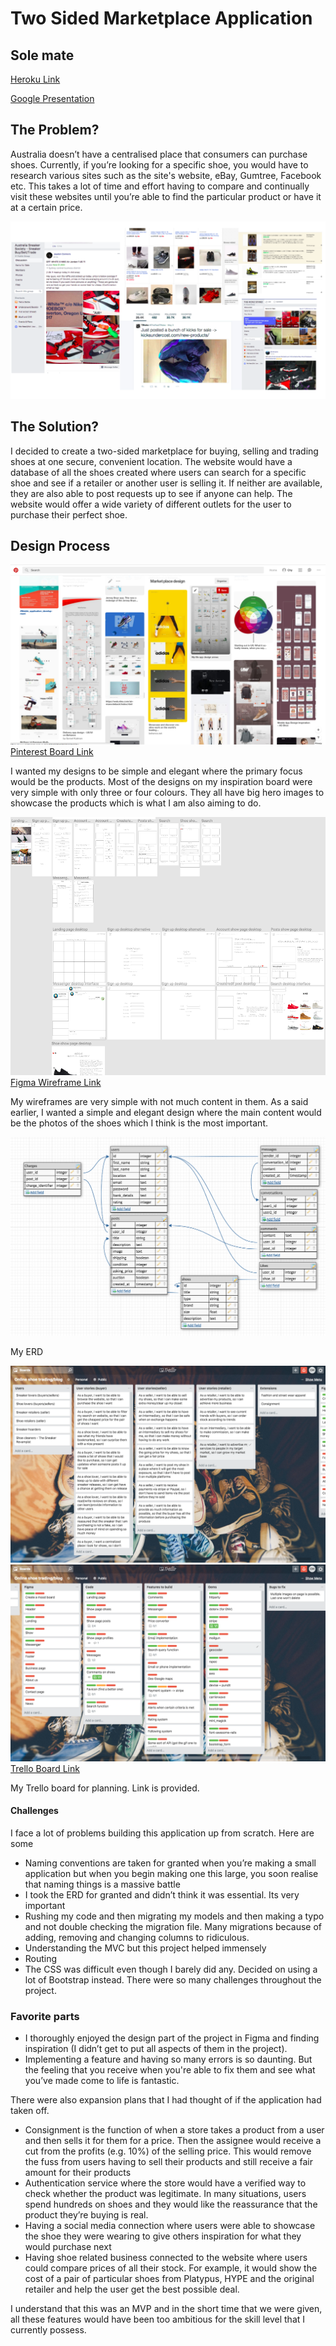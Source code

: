 # Two Sided Marketplace Application
## Sole mate
[Heroku Link](https://limitless-brook-71880.herokuapp.com/)

[Google Presentation](https://docs.google.com/presentation/d/1ITX7G_nVzETCy4DMLmNUjFSyxkkwes-rLhFi4AJ79GM/edit#slide=id.p)

## The Problem? 
Australia doesn’t have a centralised place that consumers can purchase shoes. Currently, if you’re looking for a specific shoe, you would have to research various sites such as the site's website, eBay, Gumtree, Facebook etc. This takes a lot of time and effort having to compare and continually visit these websites until you’re able to find the particular product or have it at a certain price. 

![Examples](/app/assets/images/Examplewebsite.png "Examples")

## The Solution? 
I decided to create a two-sided marketplace for buying, selling and trading shoes at one secure, convenient location. The website would have a database of all the shoes created where users can search for a specific shoe and see if a retailer or another user is selling it. If neither are available, they are also able to post requests up to see if anyone can help. The website would offer a wide variety of different outlets for the user to purchase their perfect shoe.  

## Design Process
![Inspiration Pinterest Board](/app/assets/images/Pinterestboard.png "Inspiration Pinterest Board")
[Pinterest Board Link](https://www.pinterest.com.au/chymeng24/market-place-design/)

I wanted my designs to be simple and elegant where the primary focus would be the products. Most of the designs on my inspiration board were very simple with only three or four colours. They all have big hero images to showcase the products which is what I am also aiming to do.  

![Figma Wireframes](/app/assets/images/Figmadesigns.png "Figma Wireframes")
[Figma Wireframe Link](https://www.figma.com/file/X9lgBkIV99NV1vNqNF9w4H2C/Solemates)

My wireframes are very simple with not much content in them. As a said earlier, I wanted a simple and elegant design where the main content would be the photos of the shoes which I think is the most important. 

![ERD](/app/assets/images/ERD.png "ERD")

My ERD 

![ERD1](/app/assets/images/Trelloboard1.png "ERD1")
![ERD2](/app/assets/images/Trelloboard2.png "ERD2")
[Trello Board Link](https://trello.com/b/hDYsJoDr/online-shoe-trading-blog)

My Trello board for planning. Link is provided. 

#### Challenges 

I face a lot of problems building this application up from scratch. Here are some
* Naming conventions are taken for granted when you’re making a small application but when you begin making one this large, you soon realise that naming things is a massive battle
* I took the ERD for granted and didn’t think it was essential. Its very important
* Rushing my code and then migrating my models and then making a typo and not double checking the migration file. Many migrations because of adding, removing and changing columns to ridiculous. 
* Understanding the MVC but this project helped immensely 
* Routing
* The CSS was difficult even though I barely did any. Decided on using a lot of Bootstrap instead. 
There were so many challenges throughout the project. 

### Favorite parts

* I thoroughly enjoyed the design part of the project in Figma and finding inspiration (I didn’t get to put all aspects of them in the project). 
* Implementing a feature and having so many errors is so daunting. But the feeling that you receive when you're able to fix them and see what you’ve made come to life is fantastic. 

There were also expansion plans that I had thought of if the application had taken off. 
* Consignment is the function of when a store takes a product from a user and then sells it for them for a price. Then the assignee would receive a cut from the profits (e.g. 10%) of the selling price. This would remove the fuss from users having to sell their products and still receive a fair amount for their products
* Authentication service where the store would have a verified way to check whether the product was legitimate. In many situations, users spend hundreds on shoes and they would like the reassurance that the product they’re buying is real. 
* Having a social media connection where users were able to showcase the shoe they were wearing to give others inspiration for what they would purchase next
* Having shoe related business connected to the website where users could compare prices of all their stock. For example, it would show the cost of a pair of particular shoes from Platypus,  HYPE and the original retailer and help the user get the best possible deal. 

I understand that this was an MVP and in the short time that we were given, all these features would have been too ambitious for the skill level that I currently possess. 